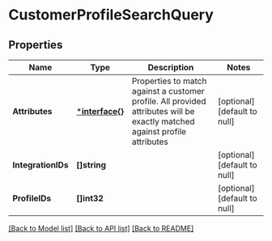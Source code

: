 # CustomerProfileSearchQuery

## Properties
Name | Type | Description | Notes
------------ | ------------- | ------------- | -------------
**Attributes** | [***interface{}**](interface{}.md) | Properties to match against a customer profile. All provided attributes will be exactly matched against profile attributes | [optional] [default to null]
**IntegrationIDs** | **[]string** |  | [optional] [default to null]
**ProfileIDs** | **[]int32** |  | [optional] [default to null]

[[Back to Model list]](../README.md#documentation-for-models) [[Back to API list]](../README.md#documentation-for-api-endpoints) [[Back to README]](../README.md)


